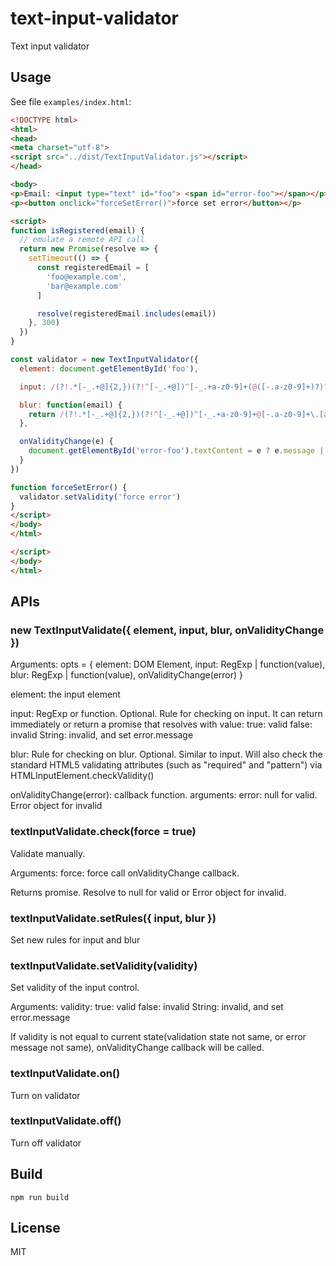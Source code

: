 # text-input-validator
Text input validator

## Usage
See file `examples/index.html`:
```html
<!DOCTYPE html>
<html>
<head>
<meta charset="utf-8">
<script src="../dist/TextInputValidator.js"></script>
</head>

<body>
<p>Email: <input type="text" id="foo"> <span id="error-foo"></span></p>
<p><button onclick="forceSetError()">force set error</button></p>

<script>
function isRegistered(email) {
  // emulate a remote API call
  return new Promise(resolve => {
    setTimeout(() => {
      const registeredEmail = [
        'foo@example.com',
        'bar@example.com'
      ]

      resolve(registeredEmail.includes(email))
    }, 300)
  })
}

const validator = new TextInputValidator({
  element: document.getElementById('foo'),

  input: /(?!.*[-_.+@]{2,})(?!^[-_.+@])^[-_.+a-z0-9]+(@([-.a-z0-9]+)?)?$/i,

  blur: function(email) {
    return /(?!.*[-_.+@]{2,})(?!^[-_.+@])^[-_.+a-z0-9]+@[-.a-z0-9]+\.[a-z]+$/i.test(email) && isRegistered(email).then(reged => !reged || 'this email has been taken')
  },

  onValidityChange(e) {
    document.getElementById('error-foo').textContent = e ? e.message || 'invalid' : ''
  }
})

function forceSetError() {
  validator.setValidity('force error')
}
</script>
</body>
</html>

</script>
</body>
</html>
```

## APIs

### new TextInputValidate({ element, input, blur, onValidityChange })

Arguments:
  opts = {
    element: DOM Element,
    input: RegExp | function(value),
    blur: RegExp | function(value),
    onValidityChange(error)
  }

  element: the input element

  input: RegExp or function. Optional. Rule for checking on input.
    It can return immediately or return a promise that resolves with value:
      true: valid
      false: invalid
      String: invalid, and set error.message

  blur: Rule for checking on blur. Optional. Similar to input. Will also check the standard HTML5 validating attributes (such as "required" and "pattern") via HTMLInputElement.checkValidity()

  onValidityChange(error): callback function.
    arguments:
      error: null for valid. Error object for invalid


### textInputValidate.check(force = true)

Validate manually.

Arguments:
  force: force call onValidityChange callback.

Returns promise. Resolve to null for valid or Error object for invalid.


### textInputValidate.setRules({ input, blur })

Set new rules for input and blur


### textInputValidate.setValidity(validity)

Set validity of the input control.

Arguments:
  validity:
    true: valid
    false: invalid
    String: invalid, and set error.message

If validity is not equal to current state(validation state not same, or error message not same), onValidityChange callback will be called.


### textInputValidate.on()

Turn on validator


### textInputValidate.off()

Turn off validator


## Build

```
npm run build
```


## License
MIT
